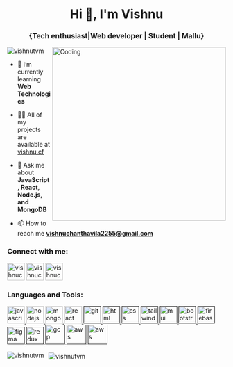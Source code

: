 
<h1 align="center">Hi 👋, I'm Vishnu</h1>
<h3 align="center">{Tech enthusiast|Web developer | Student | Mallu}</h3>

<!-- <img align="right" alt="Coding" width="400" src="https://cdn.dribbble.com/users/1162077/screenshots/3848914/programmer.gif"> -->
<img align="right" alt="Coding" width="400" src="https://www.w3webschool.com/wp-content/uploads/2022/10/developer.gif">
<!-- <img align="right" alt="Coding" width="400" src="https://camo.githubusercontent.com/cae12fddd9d6982901d82580bdf321d81fb299141098ca1c2d4891870827bf17/68747470733a2f2f6d69726f2e6d656469756d2e636f6d2f6d61782f313336302f302a37513379765349765f7430696f4a2d5a2e676966"> -->
<p align="left"> <img src="https://komarev.com/ghpvc/?username=vishnutvm&label=Profile%20views&color=0e75b6&style=flat" alt="vishnutvm" /> </p>

- 🌱 I’m currently learning **Web Technologies**

- 👨‍💻 All of my projects are available at [vishnu.cf](https://www.vishnu.cf)

- 💬 Ask me about **JavaScript, React, Node.js, and MongoDB**

- 📫 How to reach me **vishnuchanthavila2255@gmail.com**

<h3 align="left">Connect with me:</h3>
<p align="left">
<a href="https://linkedin.com/in/vishnuchanthavila" target="blank"><img align="center" src="https://cdn-icons-png.flaticon.com/128/145/145807.png" alt="vishnuchanthavila" height="40" width="40" /></a>
<a href="https://t.me/vishnuchanthavila" target="blank"><img align="center" src="https://cdn-icons-png.flaticon.com/512/2111/2111646.png" alt="vishnuchanthavila" height="40" width="40" /></a>
<a href="https://wa.me/917306162979" target="blank"><img align="center" src="https://cdn-icons-png.flaticon.com/512/5968/5968841.png" alt="vishnuchanthavila" height="40" width="40" /></a>
</p>

<h3 align="left">Languages and Tools:</h3>
<p align="left"> <a href="https://developer.mozilla.org/en-US/docs/Web/JavaScript" target="_blank" rel="noreferrer"> <img src="https://cdn-icons-png.flaticon.com/128/5968/5968292.png" alt="javascript" width="40" height="40"/> </a>  <a href="https://nodejs.org" target="_blank" rel="noreferrer"> <img src="https://cdn.iconscout.com/icon/free/png-256/node-js-1174925.png?f=avif&w=128" alt="nodejs" width="40" height="40"/> </a> <a href="https://www.mongodb.com/" target="_blank" rel="noreferrer"> <img src="https://cdn.iconscout.com/icon/free/png-256/mongodb-3-1175138.png?f=avif&w=128" alt="mongodb" width="40" height="40"/> </a>
<a href="https://reactjs.org/" target="_blank" rel="noreferrer"> <img src="https://cdn-icons-png.flaticon.com/128/875/875209.png" alt="react" width="40" height="40"/> </a>
<a href="" target="_blank" rel="noreferrer"> <img src="https://cdn.iconscout.com/icon/free/png-256/git-225996.png?f=avif&w=128" alt="git" width="40" height="40"/> </a>
<a href="" target="_blank" rel="noreferrer"> <img src="https://cdn.iconscout.com/icon/free/png-256/html-2752158-2284975.png?f=avif&w=128" alt="html" width="40" height="40"/> </a>
<a href="" target="_blank" rel="noreferrer"> <img src="https://cdn-icons-png.flaticon.com/128/732/732190.png" alt="css" width="40" height="40"/> </a>
<a href="" target="_blank" rel="noreferrer"> <img src="https://camo.githubusercontent.com/5734d0669fe22ce04a1cb989a156cd32c379875f6bca56d5210c9432824856d9/68747470733a2f2f7777772e766563746f726c6f676f2e7a6f6e652f6c6f676f732f7461696c77696e646373732f7461696c77696e646373732d69636f6e2e737667" alt="tailwind" width="40" height="40"/> </a>
<a href="" target="_blank" rel="noreferrer"> <img src="https://s3-ap-south-1.amazonaws.com/trt-blog-ghost/2023/01/MaterialUi-2.png" alt="mui" width="40" height="40"/> </a>
<a href="" target="_blank" rel="noreferrer"> <img src="https://cdn-icons-png.flaticon.com/128/5968/5968672.png" alt="bootstrap" width="40" height="40"/> </a>
<a href="" target="_blank" rel="noreferrer"> <img src="https://cdn.iconscout.com/icon/free/png-256/firebase-1-282796.png?f=avif&w=128" alt="firebase" width="40" height="40"/> </a>
<a href="" target="_blank" rel="noreferrer"> <img src="https://cdn-icons-png.flaticon.com/128/5968/5968705.png" alt="figma" width="40" height="40"/> </a>
<a href="" target="_blank" rel="noreferrer"> <img src="https://cdn.iconscout.com/icon/free/png-256/redux-283024.png?f=avif&w=128" alt="redux" width="40" height="40"/> </a>
 <a href="" target="_blank" rel="noreferrer"> <img src="https://www.jarmany.com/wp-content/uploads/2023/02/GCP-icon.png?f=avif&w=128" alt="gcp" width="45" height="45"/> </a>
  <a href="" target="_blank" rel="noreferrer"> <img src="https://upload.wikimedia.org/wikipedia/commons/thumb/9/93/Amazon_Web_Services_Logo.svg/2560px-Amazon_Web_Services_Logo.svg.png?f=avif&w=128" alt="aws" width="45" height="45"/> </a>
   <a href="" target="_blank" rel="noreferrer"> <img src="https://upload.wikimedia.org/wikipedia/commons/thumb/f/ff/DigitalOcean_logo.svg/1200px-DigitalOcean_logo.svg.png?f=avif&w=128" alt="aws" width="45" height="45"/> </a>
 </p>

<p><img align="left" src="https://github-readme-stats.vercel.app/api/top-langs?username=vishnutvm&show_icons=true&locale=en&layout=compact" alt="vishnutvm" /></p>

<!-- <p><img align="center" src="https://github-readme-stats.vercel.app/api?username=vishnutvm&show_icons=true&locale=en" alt="vishnutvm" /></p> -->

<p> &nbsp; <img align="center" src="https://github-readme-streak-stats.herokuapp.com/?user=vishnutvm&" alt="vishnutvm" /></p>
